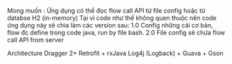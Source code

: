 Mong muốn : Ứng dụng có thể đọc flow call API từ file config hoặc từ databse H2 (in-memory)
Tại vì code như thế không quen thuộc nên code ứng dụng này sẽ chia làm các version sau:
1.0 Config những cái cơ bản, flow đc define trong code java, run by file bash.
2.0 File config sẽ chứa flow call API from server 


Architecture Dragger 2+ Retrofit + rxJava
Log4j (Logback) + Guava + Gson